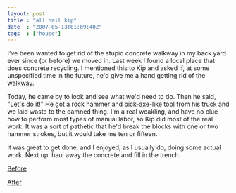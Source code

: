 ```yaml
---
layout: post
title : "all hail kip"
date  : "2007-05-13T01:09:40Z"
tags  : ["house"]
---
```

I've been wanted to get rid of the stupid concrete walkway in my back yard ever
since (or before) we moved in.  Last week I found a local place that does
concrete recycling.  I mentioned this to Kip and asked if, at some unspecified
time in the future, he'd give me a hand getting rid of the walkway.

Today, he came by to look and see what we'd need to do.  Then he said, "Let's
do it!"  He got a rock hammer and pick-axe-like tool from his truck and we laid
waste to the damned thing.  I'm a real weakling, and have no clue how to
perform most types of manual labor, so Kip did most of the real work.  It was a
sort of pathetic that he'd break the blocks with one or two hammer strokes, but
it would take me ten or fifteen.

It was great to get done, and I enjoyed, as I usually do, doing some actual
work.  Next up: haul away the concrete and fill in the trench.

[Before](http://flickr.com/photos/rjbs/295473961/)

[After](http://flickr.com/photos/rjbs/495372082/)


